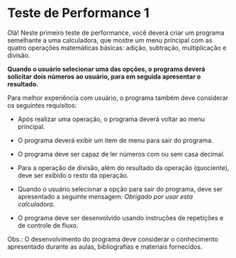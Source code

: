# Teste de Performance 1

Olá! Neste primeiro teste de performance, você deverá criar um programa semelhante a uma calculadora, que mostre um menu principal com as quatro operações matemáticas básicas: adição, subtração, multiplicação e divisão. 

**Quando o usuário selecionar uma das opções, o programa deverá solicitar dois números ao usuário, para em seguida apresentar o resultado.**

Para melhor experiência com usuário, o programa também deve considerar os seguintes requisitos:

* Após realizar uma operação, o programa deverá voltar ao menu principal.

* O programa deverá exibir um item de menu para sair do programa.

* O programa deve ser capaz de ler números com ou sem casa decimal.

* Para a operação de divisão, além do resultado da operação (quociente), deve ser exibido o resto da operação.

* Quando o usuário selecionar a opção para sair do programa, deve ser apresentado a seguinte mensagem: *Obrigado por usar esta calculadora.*

* O programa deve ser desenvolvido usando instruções de repetições e de controle de fluxo.

Obs.: O desenvolvimento do programa deve considerar o conhecimento apresentado durante as aulas, bibliografias e materiais fornecidos.